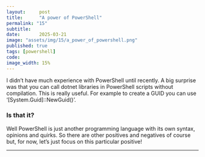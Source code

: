 ```yaml
---
layout:     post
title:      "A power of PowerShell"
permalink: "15"
subtitle:   
date:       2025-03-21
image: "assets/img/15/a_power_of_powershell.png"
published: true
tags: [powershell]
code: 
image_width: 15%
---
```


I didn’t have much experience with PowerShell until recently. A big surprise was that you can call dotnet libraries in PowerShell scripts without compilation. This is really useful. For example to create a GUID you can use ‘[System.Guid]::NewGuid()’. 

### Is that it?
Well PowerShell is just another programming language with its own syntax, opinions and quirks. So there are other positives and negatives of course but, for now, let’s just focus on this particular positive!

___